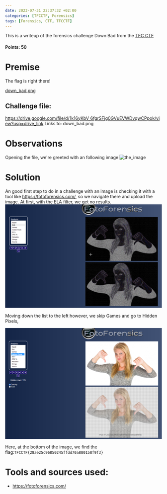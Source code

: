 ```yaml
---
date: 2023-07-31 22:37:32 +02:00
categories: [TFCCTF, Forensics]
tags: [Forensics, CTF, TFCCTF]
---
```

This is a writeup of the forensics challenge Down Bad from the [TFC CTF](https://ctf.thefewchosen.com) 
#### Points: 50
# Premise
The flag is right there!

[down_bad.png](https://drive.google.com/file/d/1k16yKbV_6fgrSFjg0GVuEVWDvqwCPpok/view?usp=drive_link)

## Challenge file:

https://drive.google.com/file/d/1k16yKbV_6fgrSFjg0GVuEVWDvqwCPpok/view?usp=drive_link
Links to: down_bad.png

# Observations
Opening the file, we're greeted with an following image
![the_image](/assets/images/TFCCTF/down_bad.png)
# Solution
An good first step to do in a challenge with an image is checking it with a tool like https://fotoforensics.com/, so we navigate there and upload the image.
At first, with the ELA filter, we get no results.
![fotoforensics ELA](/assets/images/TFCCTF/downbad-fotoforensics.png)

Moving down the list to the left however, we skip Games and go to Hidden Pixels, 

![fotoforensics hidden pixels](/assets/images/TFCCTF/downbad-key.png)

Here, at the bottom of the image, we find the flag:`TFCCTF{28ae25c96850245ffdd70a880158f9f3}`

# Tools and sources used:
 - https://fotoforensics.com/
